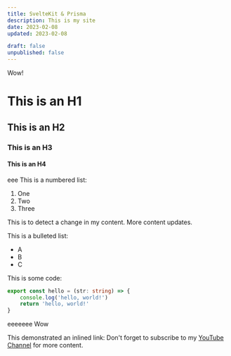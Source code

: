 ```yaml
---
title: SvelteKit & Prisma
description: This is my site
date: 2023-02-08
updated: 2023-02-08

draft: false
unpublished: false
---
```

Wow!
# This is an H1
## This is an H2
### This is an H3
#### This is an H4
eee
This is a numbered list:
1. One
2. Two
3. Three

This is to detect a change in my content. More content updates.

This is a bulleted list:
- A
- B
- C

This is some code:
```typescript
export const hello = (str: string) => {
    console.log('hello, world!')
    return 'hello, world!'
}
```
eeeeeee
Wow

This demonstrated an inlined link:
Don't forget to subscribe to my [YouTube Channel](https://youtube.com/@huntabyte) for more content.